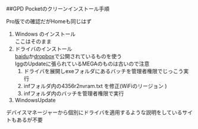 ##GPD Pocketのクリーンインストール手順

Pro版での確認だがHomeも同じはず

1. Windows のインストール  
   ここはそのまま
1. ドライバのインストール  
   [baidu](http://pan.baidu.com/s/1nu8NXRr)か[dropbox](https://www.dropbox.com/s/prhph0oiy7rq15q/GPD%20Pocket%20drivers%EF%BC%882010609%EF%BC%89.7z?dl=0)で公開されているものを使う  
  IggのUpdateに張られているMEGAのものは古いので注意
    1. ドライバを展開しexeフォルダにあるバッチを管理者権限でじっこう実行
    1. infフォルダ内の4356r2nvram.txt を修正(WiFiのリージョン )
    1. infフォルダ内のバッチを管理者権限で実行
1. WindowsUpdate

デバイスマネージャーから個別にドライバを適用するような説明をしているサイトもあるが不要
